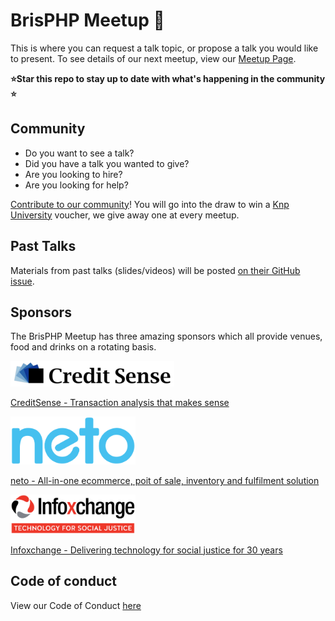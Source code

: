 # BrisPHP Meetup 🐘

This is where you can request a talk topic, or propose a talk you would like to present. To see details of our next meetup, view our [Meetup Page](https://www.meetup.com/BrisPHP/).

**⭐️Star this repo to stay up to date with what's happening in the community ⭐️**

## Community

* Do you want to see a talk? 
* Did you have a talk you wanted to give?
* Are you looking to hire?
* Are you looking for help?

[Contribute to our community](https://github.com/BrisPHP/meetups/issues/new)! You will go into the draw to win a [Knp University](https://knpuniversity.com/) voucher, we give away one at every meetup.


## Past Talks

Materials from past talks (slides/videos) will be posted [on their GitHub issue](https://github.com/BrisPHP/meetups/issues?utf8=%E2%9C%93&q=is%3Aissue+label%3A%22Talk+Finalised%22+).

## Sponsors

The BrisPHP Meetup has three amazing sponsors which all provide venues, food and drinks on a rotating basis.

![creditsense-logo](./images/creditsense.png)

[CreditSense - Transaction analysis that makes sense](https://creditsense.com.au/)

<img src="/images/neto-logo.svg?sanitize=true" alt="neto-logo" width="200">

[neto - All-in-one ecommerce, poit of sale, inventory and fulfilment solution](https://www.neto.com.au/)

<img src="/images/infoxchange.png" alt="infoxchange-logo" width="200">

[Infoxchange - Delivering technology for social justice for 30 years](https://www.infoxchange.org/au)

## Code of conduct

View our Code of Conduct [here](./code-of-conduct.md)

